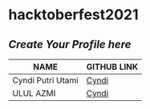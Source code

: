 # hacktoberfest2021

## _Create Your Profile here_

| NAME | GITHUB LINK |
| ----- | ----------- |
|Cyndi Putri Utami | [Cyndi](https://github.com/cyndiputriutami09) |
|ULUL AZMI | [Cyndi](https://github.com/azmi15) |

